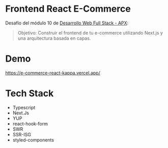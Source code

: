 # Frontend React E-Commerce

Desafío del módulo 10 de [Desarrollo Web Full Stack - APX](https://apx.school/):

> Objetivo: Construir el frontend de tu e-commerce utilizando Next.js y una arquitectura basada en capas.

# Demo

https://e-commerce-react-kappa.vercel.app/

# Tech Stack

- Typescript
- Next.Js
- YUP
- react-hook-form
- SWR
- SSR-ISG
- styled-components
